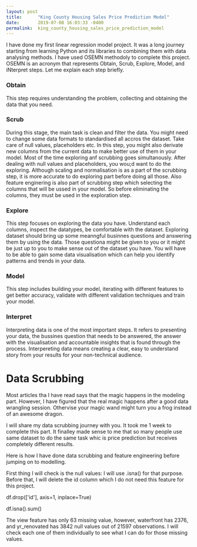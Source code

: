 ```yaml
---
layout: post
title:      "King County Housing Sales Price Prediction Model"
date:       2019-07-08 16:03:33 -0400
permalink:  king_county_housing_sales_price_prediction_model
---
```



I have done my first linear regression model project. It was a long journey starting from learning Python and its libraries  to combining them with data analysing methods. I have used OSEMN methodoly to complete this project.  OSEMN is an acronym that represents Obtain, Scrub, Explore, Model, and iNterpret steps. Let me explain each step briefly.

### Obtain
This step requires understanding the problem, collecting and obtaining the data that you need.

### Scrub
During this stage, the main task is clean and filter the data. You might need to change some data formats to standardised all accros the dataset. Take care of null values, placeholders etc. In this step, you might also derivate new columns from the current data to make better use of them in your model. Most of the time exploring anf scrubbing goes simultanously. After dealing with null values and placeholders, you wou;d want to do the exploring. Although scaling and normalisation is as a part of the scrubbing step, it is more accurate to do exploring part before doing all those. Also feature enginering is also part of scrubbing step which selecting the columns that will be ussed in your model. So before eliminating the columns, they must be used in the exploration step.

### Explore
This step focuses on exploring the data you have. Understand each columns, inspect the datatypes, be comfortable with the dataset. Exploring dataset should bring up some meanngful businnes questions and answering them by using the data. Those questiona might be given to you or it might be just up to you to make sense out of the dataset you have. You will have to be able to gain some data visualisation which can help you identify patterns and trends in your data.

### Model
This step includes building your model, iterating with different features to get better accuracy, validate with different validation techniques and train your model.

### Interpret
Interpreting data is one of the most important steps. It refers to presenting your data, the bussines question that needs to be answered, the answer with the visualisation and accountable insights that is found through the process. Interpereting data means creating a clear, easy to understand story from your results for your non-technical audience.

# Data Scrubbing 
Most articles tha I have read says that the magic happens in the modeling part. However, I have figured that the real magic happens after a good data wrangling session. Othervise your magic wand might turn you a frog instead of an awesome dragon.

I will share my data scrubbing journey with you.  It took me 1 week to complete this part. It finalley made sense to me that so many people use  same dataset to do the same task whic is price prediction but receives completely different results. 

Here is how I have done data scrubbing and  feature engineering before jumping on to modelling. 


First thing I will check is the null values: I will use .isna() for that purpose. Before that, I will delete the id column which I do not need this feature for this project. 

df.drop(['id'], axis=1, inplace=True)

df.isna().sum()

The view feature has only 63 missing value, however, waterfront has 2376, and yr_renovated has 3842 null values out of 21597 observations. I will check each one of them individually to see what I can do for those missing values.     


